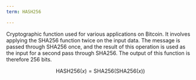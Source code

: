 ```yaml
---
term: HASH256

---
```

Cryptographic function used for various applications on Bitcoin. It involves applying the SHA256 function twice on the input data. The message is passed through SHA256 once, and the result of this operation is used as the input for a second pass through SHA256. The output of this function is therefore 256 bits.

$$\text{HASH256}(x) = \text{SHA256}(\text{SHA256}(x))$$